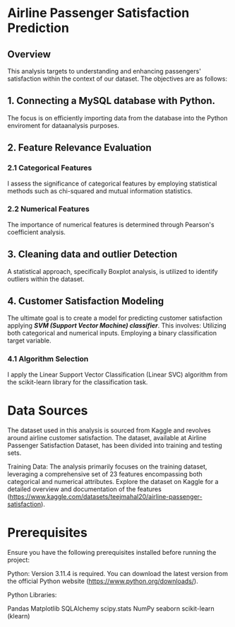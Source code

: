 # Airline Passenger Satisfaction Prediction
##  Overview
This analysis targets to understanding and enhancing passengers' satisfaction within the context of our dataset. The objectives are as follows:

## 1. Connecting a MySQL database with Python.
   The focus is on efficiently importing data from the database into the Python enviroment for dataanalysis purposes.

## 2. Feature Relevance Evaluation
### 2.1 Categorical Features
I assess the significance of categorical features by employing statistical methods such as chi-squared and mutual information statistics.

### 2.2 Numerical Features
The importance of numerical features is determined through Pearson's coefficient analysis.

## 3. Cleaning data and outlier Detection
A statistical approach, specifically Boxplot analysis, is utilized to identify outliers within the dataset.

## 4. Customer Satisfaction Modeling
The ultimate goal is to create a model for predicting customer satisfaction applying ***SVM (Support Vector Machine) classifier***. This involves:
Utilizing both categorical and numerical inputs.
Employing a binary classification target variable.
### 4.1 Algorithm Selection
I apply the Linear Support Vector Classification (Linear SVC) algorithm from the scikit-learn library for the classification task.

# Data Sources
The dataset used in this analysis is sourced from Kaggle and revolves around airline customer satisfaction. The dataset, available at Airline Passenger Satisfaction Dataset, has been divided into training and testing sets.

Training Data: The analysis primarily focuses on the training dataset, leveraging a comprehensive set of 23 features encompassing both categorical and numerical attributes.
Explore the dataset on Kaggle for a detailed overview and documentation of the features (https://www.kaggle.com/datasets/teejmahal20/airline-passenger-satisfaction).

# Prerequisites
Ensure you have the following prerequisites installed before running the project:

Python: Version 3.11.4 is required. You can download the latest version from the official Python website (https://www.python.org/downloads/).

Python Libraries:

Pandas
Matplotlib
SQLAlchemy
scipy.stats
NumPy
seaborn
scikit-learn (klearn)

